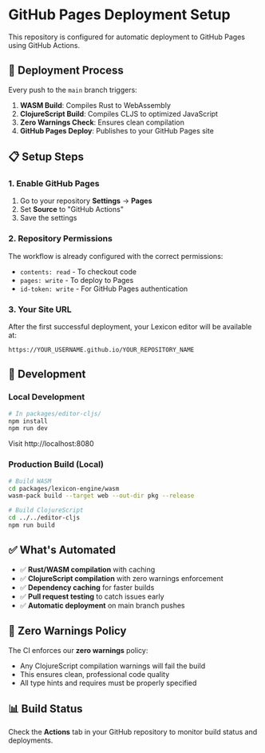 # GitHub Pages Deployment Setup

This repository is configured for automatic deployment to GitHub Pages using GitHub Actions.

## 🚀 Deployment Process

Every push to the `main` branch triggers:

1. **WASM Build**: Compiles Rust to WebAssembly
2. **ClojureScript Build**: Compiles CLJS to optimized JavaScript  
3. **Zero Warnings Check**: Ensures clean compilation
4. **GitHub Pages Deploy**: Publishes to your GitHub Pages site

## 📋 Setup Steps

### 1. Enable GitHub Pages
1. Go to your repository **Settings** → **Pages**
2. Set **Source** to "GitHub Actions"
3. Save the settings

### 2. Repository Permissions
The workflow is already configured with the correct permissions:
- `contents: read` - To checkout code
- `pages: write` - To deploy to Pages
- `id-token: write` - For GitHub Pages authentication

### 3. Your Site URL
After the first successful deployment, your Lexicon editor will be available at:
```
https://YOUR_USERNAME.github.io/YOUR_REPOSITORY_NAME
```

## 🔧 Development

### Local Development
```bash
# In packages/editor-cljs/
npm install
npm run dev
```
Visit http://localhost:8080

### Production Build (Local)
```bash
# Build WASM
cd packages/lexicon-engine/wasm
wasm-pack build --target web --out-dir pkg --release

# Build ClojureScript  
cd ../../editor-cljs
npm run build
```

## ✅ What's Automated

- ✅ **Rust/WASM compilation** with caching
- ✅ **ClojureScript compilation** with zero warnings enforcement
- ✅ **Dependency caching** for faster builds
- ✅ **Pull request testing** to catch issues early
- ✅ **Automatic deployment** on main branch pushes

## 🎯 Zero Warnings Policy

The CI enforces our **zero warnings** policy:
- Any ClojureScript compilation warnings will fail the build
- This ensures clean, professional code quality
- All type hints and requires must be properly specified

## 📊 Build Status

Check the **Actions** tab in your GitHub repository to monitor build status and deployments.